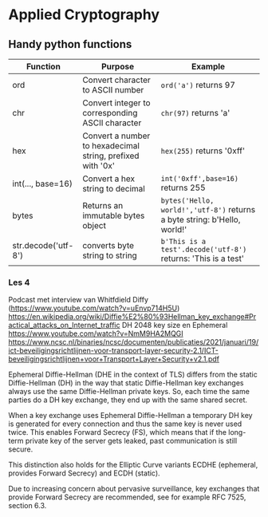 # Applied Cryptography

## Handy python functions


| Function  | Purpose  | Example  |
|---|---|---|
| ord  | Convert character to ASCII number  | `ord('a')` returns 97  |
| chr  | Convert integer to corresponding ASCII character   | `chr(97)` returns 'a'  |
| hex  | Convert a number to hexadecimal string, prefixed with '0x'  | `hex(255)` returns '0xff'   |
| int(..., base=16)  | Convert a hex string to decimal | `int('0xff',base=16)` returns 255 |  
| bytes | Returns an immutable bytes object |  `bytes('Hello, world!','utf-8')` returns a byte string:  b'Hello, world!' |
| str.decode('utf-8') | converts byte string to string | `b'This is a test'.decode('utf-8')` returns: 'This is a test' |



### Les 4

Podcast met interview van Whitfdield Diffy (https://www.youtube.com/watch?v=uEnvp714H5U)
https://en.wikipedia.org/wiki/Diffie%E2%80%93Hellman_key_exchange#Practical_attacks_on_Internet_traffic
DH 2048 key size en Ephemeral
https://www.youtube.com/watch?v=NmM9HA2MQGI
https://www.ncsc.nl/binaries/ncsc/documenten/publicaties/2021/januari/19/ict-beveiligingsrichtlijnen-voor-transport-layer-security-2.1/ICT-beveiligingsrichtlijnen+voor+Transport+Layer+Security+v2.1.pdf

Ephemeral Diffie-Hellman (DHE in the context of TLS) differs from the static Diffie-Hellman (DH) in the way that static Diffie-Hellman key exchanges always use the same Diffie-Hellman private keys. So, each time the same parties do a DH key exchange, they end up with the same shared secret.

When a key exchange uses Ephemeral Diffie-Hellman a temporary DH key is generated for every connection and thus the same key is never used twice. This enables Forward Secrecy (FS), which means that if the long-term private key of the server gets leaked, past communication is still secure.

This distinction also holds for the Elliptic Curve variants ECDHE (ephemeral, provides Forward Secrecy) and ECDH (static).

Due to increasing concern about pervasive surveillance, key exchanges that provide Forward Secrecy are recommended, see for example RFC 7525, section 6.3.


